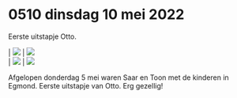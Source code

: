 # 0510 dinsdag 10 mei 2022
Eerste uitstapje Otto. 

| ![](https://api.transno.com/v3/document_image/16524173405536ffb.jpg) |  ![](https://api.transno.com/v3/document_image/165241736496158bc.jpg)  
| ![](https://api.transno.com/v3/document_image/16524173484032408.jpg)
| ![](https://api.transno.com/v3/document_image/1652417357131a934.jpg) 

Afgelopen donderdag 5 mei waren Saar en Toon met de kinderen in Egmond. Eerste uitstapje van Otto. Erg gezellig!